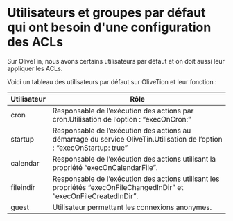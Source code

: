 # Utilisateurs et groupes par défaut qui ont besoin d'une configuration des ACLs

Sur OliveTin, nous avons certains utilisateurs par défaut et on doit aussi leur appliquer les ACLs.

Voici un tableau des utilisateurs par défaut sur OliveTion et leur fonction :
  
|Utilisateur|Rôle|
|---|---|
|cron|Responsable de l’exécution des actions par cron.Utilisation de l’option : “execOnCron:”|
|startup|Responsable de l’exécution des actions au démarrage du service OliveTin.Utilisation de l’option : “execOnStartup: true”|
|calendar|Responsable de l’exécution des actions utilisant la propriété “execOnCalendarFile”.|
|fileindir|Responsable de l’exécution des actions utilisant les propriétés “execOnFileChangedInDir” et “execOnFileCreatedInDir”.|
|guest|Utilisateur permettant les connexions anonymes.|
